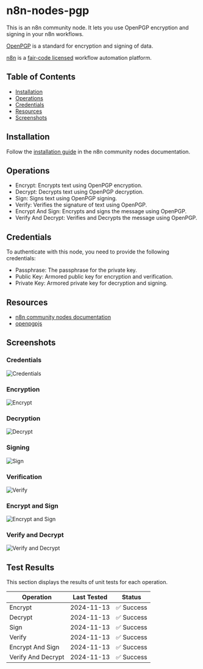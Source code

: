 # n8n-nodes-pgp

This is an n8n community node. It lets you use OpenPGP encryption and signing in your n8n workflows.

[OpenPGP](https://www.openpgp.org/) is a standard for encryption and signing of data.

[n8n](https://n8n.io/) is a [fair-code licensed](https://docs.n8n.io/reference/license/) workflow automation platform.

## Table of Contents
* [Installation](#installation)
* [Operations](#operations)
* [Credentials](#credentials)
* [Resources](#resources)
* [Screenshots](#screenshots)


## Installation

Follow the [installation guide](https://docs.n8n.io/integrations/community-nodes/installation/) in the n8n community nodes documentation.

## Operations

- Encrypt: Encrypts text using OpenPGP encryption.
- Decrypt: Decrypts text using OpenPGP decryption.
- Sign: Signs text using OpenPGP signing.
- Verify: Verifies the signature of text using OpenPGP.
- Encrypt And Sign: Encrypts and signs the message using OpenPGP.
- Verify And Decrypt: Verifies and Decrypts the message using OpenPGP.

## Credentials

To authenticate with this node, you need to provide the following credentials:
- Passphrase: The passphrase for the private key.
- Public Key: Armored public key for encryption and verification.
- Private Key: Armored private key for decryption and signing.

## Resources

- [n8n community nodes documentation](https://docs.n8n.io/integrations/community-nodes/)
- [openpgpjs](https://openpgpjs.org/)

## Screenshots

### Credentials
![Credentials](./docs/images/credentials.png)

### Encryption
![Encrypt](./docs/images/encrypt.png)

### Decryption
![Decrypt](./docs/images/decrypt.png)

### Signing
![Sign](./docs/images/sign.png)

### Verification
![Verify](./docs/images/verify.png)

### Encrypt and Sign
![Encrypt and Sign](./docs/images/encrypt-and-sign.png)

### Verify and Decrypt
![Verify and Decrypt](./docs/images/verify-and-decrypt.png)

## Test Results

This section displays the results of unit tests for each operation.

| Operation            | Last Tested                                               | Status                                                     |
|----------------------|-----------------------------------------------------------|------------------------------------------------------------|
| Encrypt              | <span id="test-encrypt-date">2024-11-13</span>            | <span id="test-encrypt-result">✅ Success</span>            |
| Decrypt              | <span id="test-decrypt-date">2024-11-13</span>            | <span id="test-decrypt-result">✅ Success</span>             |
| Sign                 | <span id="test-sign-date">2024-11-13</span>               | <span id="test-sign-result">✅ Success</span>                |
| Verify               | <span id="test-verify-date">2024-11-13</span>             | <span id="test-verify-result">✅ Success</span>              |
| Encrypt And Sign     | <span id="test-encrypt-and-sign-date">2024-11-13</span>   | <span id="test-encrypt-and-sign-result">✅ Success</span>    |
| Verify And Decrypt   | <span id="test-verify-and-decrypt-date">2024-11-13</span> | <span id="test-verify-and-decrypt-result">✅ Success</span> |
